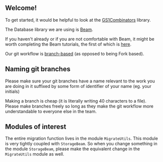 ## Welcome!

To get started, it would be helpful to look at the
[GS1Combinators](https://github.csiro.au/Blockchain/GS1Combinators) library.

The Database library we are using is
[Beam](https://github.com/tathougies/beam).

If you haven't already or if you are not comfortable with Beam, it might be
worth completing the Beam tutorials, the first of which is
[here](https://tathougies.github.io/beam/tutorials/tutorial1/).

Our git workflow is [branch-based](https://guides.github.com/introduction/flow/)
(as opposed to being Fork based).

## Naming git branches
Please make sure your git branches have a name relevant to the work you are
doing in it suffixed by some form of identifier of your name (eg. your initials)

Making a branch is cheap (it is literally writing 40 characters to a file).
Please make branches freely so long as they make the git workflow more
understandable to everyone else in the team.

## Modules of interest
The entire migration function lives in the module `MigrateUtils`.
This module is very tightly coupled with `StorageBeam`. So when you change
something in the module `StorageBeam`, please make the equivalent change
in the `MigrateUtils` module as well.
